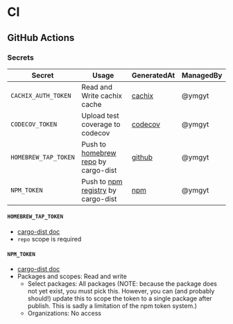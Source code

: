 # CI

## GitHub Actions

### Secrets

| Secret               | Usage                           | GeneratedAt                                                      | ManagedBy | 
| ---                  | ---                             | ---                                                              | ---       |
| `CACHIX_AUTH_TOKEN`  | Read and Write cachix cache     | [cachix](https://app.cachix.org/personal-auth-tokens)            | @ymgyt    |
| `CODECOV_TOKEN`      | Upload test coverage to codecov | [codecov](https://app.codecov.io/gh/ymgyt/syndicationd/settings) | @ymgyt    |
| `HOMEBREW_TAP_TOKEN` | Push to [homebrew repo](https://github.com/ymgyt/homebrew-syndicationd/tree/main) by cargo-dist | [github](https://github.com/settings/tokens)       | @ymgyt | 
| `NPM_TOKEN`          | Push to [npm registry](https://www.npmjs.com/settings/syndicationd/packages) by cargo-dist      | [npm](https://www.npmjs.com/settings/ymgyt/tokens) | @ymgyt |


#### `HOMEBREW_TAP_TOKEN`

* [cargo-dist doc](https://opensource.axo.dev/cargo-dist/book/installers/homebrew.html)
* `repo` scope is required

#### `NPM_TOKEN`

* [cargo-dist doc](https://opensource.axo.dev/cargo-dist/book/installers/npm.html)
* Packages and scopes: Read and write
  * Select packages: All packages (NOTE: because the package does not yet exist, you must pick this. However, you can (and probably should!) update this to scope the token to a single package after publish. This is sadly a limitation of the npm token system.)
  * Organizations: No access

 
